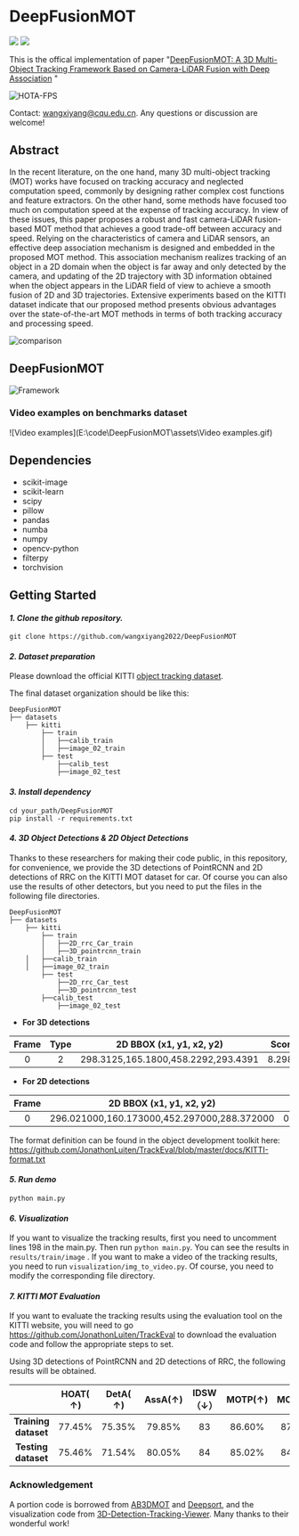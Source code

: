 # DeepFusionMOT

![](https://img.shields.io/badge/%20State%20of%20the%20Art%20-Multiple%20Object%20Tracking%20on%20KITTI%20Dataset-Lime) ![](https://img.shields.io/badge/%20State%20of%20the%20Art%20-HOTA%3A75.46%20%7C%20MOTA%3A84.63%20%7C%20IDSW%3A84%20%7C%20FPS%3A110-Lime)

This is the offical implementation of paper "[DeepFusionMOT: A 3D Multi-Object Tracking Framework Based on Camera-LiDAR Fusion with Deep Association](https://arxiv.org/abs/2202.12100) "

![HOTA-FPS](https://github.com/tanpenggood/web-security/raw/master/assets/HOTA-FPS.jpg)

Contact: [wangxiyang@cqu.edu.cn](mailto:zhouxy@cs.utexas.edu). Any questions or discussion are welcome!

## Abstract

In the recent literature, on the one hand, many 3D multi-object tracking (MOT) works have focused on tracking accuracy and neglected computation speed, commonly by designing rather complex cost functions and feature extractors. On the other hand, some methods have focused too much on computation speed at the expense of tracking accuracy. In view of these issues, this paper proposes a robust and fast camera-LiDAR fusion-based MOT method that achieves a good trade-off between accuracy and speed. Relying on the characteristics of camera and LiDAR sensors, an effective deep association mechanism is designed and embedded in the proposed MOT method. This association mechanism realizes tracking of an object in a 2D domain when the object is far away and only detected by the camera, and updating of the 2D trajectory with 3D information obtained when the object appears in the LiDAR field of view to achieve a smooth fusion of 2D and 3D trajectories. Extensive experiments based on the KITTI dataset indicate that our proposed method presents obvious advantages over the state-of-the-art MOT methods in terms of both tracking accuracy and processing speed.

![comparison](E:\code\DeepFusionMOT\assets\comparison.jpg)

## DeepFusionMOT
![Framework](E:\code\DeepFusionMOT\assets\Framework.jpg)


### Video examples on benchmarks dataset

![Video examples](E:\code\DeepFusionMOT\assets\Video examples.gif)


## Dependencies

* scikit-image
* scikit-learn
* scipy
* pillow
* pandas
* numba
* numpy
* opencv-python
* filterpy
* torchvision

## Getting Started

#### *1. Clone the github repository.*

```
git clone https://github.com/wangxiyang2022/DeepFusionMOT
```

#### *2. Dataset preparation*

 Please download the official KITTI [object tracking dataset](http://www.cvlibs.net/datasets/kitti/eval_tracking.php).

The final dataset organization should be like this:

```
DeepFusionMOT
├── datasets
    ├── kitti
        ├── train
		│   ├──calib_train
		│   ├──image_02_train
        ├── test
		    ├──calib_test
		    ├──image_02_test
```

#### *3. Install dependency*

```
cd your_path/DeepFusionMOT
pip install -r requirements.txt
```



#### *4. 3D Object Detections & 2D Object Detections*

Thanks to these researchers for making their code public, in this repository, for convenience, we provide the 3D detections of PointRCNN and 2D detections of RRC on the KITTI MOT dataset for car. Of course you can also use the results of other detectors, but you need to put the files in the following file directories.

```
DeepFusionMOT
├── datasets
    ├── kitti
        ├── train
        │   ├──2D_rrc_Car_train  
        │   ├──3D_pointrcnn_train 
	│   ├──calib_train
	│   ├──image_02_train
        ├── test
            ├──2D_rrc_Car_test
            ├──3D_pointrcnn_test
	    ├──calib_test
            ├──image_02_test
```

- **For 3D detections**

| Frame | Type |      2D BBOX (x1, y1, x2, y2)       | Score  |          3D BBOX (h, w, l, x, y, z, rot_y)          |  Alpha  |
| :---: | :--: | :---------------------------------: | :----: | :-------------------------------------------------: | :-----: |
|   0   |  2   | 298.3125,165.1800,458.2292,293.4391 | 8.2981 | 1.9605,1.8137,4.7549,-4.5720,1.8435,13.5308,-2.1125 | -1.7867 |

- **For 2D detections**

| Frame |          2D BBOX (x1, y1, x2, y2)           |  Score   |
| :---: | :-----------------------------------------: | :------: |
|   0   | 296.021000,160.173000,452.297000,288.372000 | 0.529230 |

The format definition can be found in the object development toolkit here: https://github.com/JonathonLuiten/TrackEval/blob/master/docs/KITTI-format.txt

#### *5. Run demo*

```
python main.py
```

#### *6. Visualization*

If you want to visualize the tracking results, first you need to uncomment lines 198  in the main.py. Then run `python main.py`. You can see the results in `results/train/image` . If you want to make a video of the tracking results, you  need to run `visualization/img_to_video.py`.  Of course, you need to modify the corresponding file directory.

#### *7. KITTI MOT Evaluation*

If you want to evaluate the tracking results using the evaluation tool on the KITTI website, you will need to go https://github.com/JonathonLuiten/TrackEval to download the evaluation code and follow the appropriate steps to set.

Using  3D detections of PointRCNN  and 2D detections of RRC,  the following results will be obtained.

|                      | HOAT( **↑)** | **DetA( **↑)**** | **AssA**(**↑)** | IDSW（↓） | MOTP(**↑)** | MOTA(**↑)** | FPS（↑） |
| :------------------: | :----------: | :--------------: | :-------------: | :-------: | :---------: | :---------: | :------: |
| **Training dataset** |    77.45%    |      75.35%      |     79.85%      |    83     |   86.60%    |   87.28%    |   104    |
| **Testing dataset**  |    75.46%    |      71.54%      |     80.05%      |    84     |   85.02%    |   84.63%    |   110    |

### Acknowledgement

A portion  code is borrowed from [AB3DMOT](https://github.com/xinshuoweng/AB3DMOT) and [Deepsort](https://github.com/nwojke/deep_sort), and the visualization code from [3D-Detection-Tracking-Viewer](https://github.com/hailanyi/3D-Detection-Tracking-Viewer).  Many thanks to their wonderful work!
